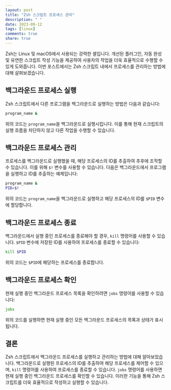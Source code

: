 ```yaml
---
layout: post
title: "Zsh 스크립트 프로세스 관리"
description: " "
date: 2023-09-12
tags: [linux]
comments: true
share: true
---
```


Zsh는 Linux 및 macOS에서 사용되는 강력한 셸입니다. 개선된 플러그인, 자동 완성 및 유연한 스크립트 작성 기능을 제공하여 사용자의 작업을 더욱 효율적으로 수행할 수 있게 도와줍니다. 이번 포스트에서는 Zsh 스크립트 내에서 프로세스를 관리하는 방법에 대해 살펴보겠습니다.

## 백그라운드 프로세스 실행

Zsh 스크립트에서 다른 프로그램을 백그라운드로 실행하는 방법은 다음과 같습니다:

```zsh
program_name &
```

위의 코드는 `program_name`을 백그라운드로 실행시킵니다. 이를 통해 현재 스크립트의 실행 흐름을 차단하지 않고 다른 작업을 수행할 수 있습니다.

## 백그라운드 프로세스 관리

프로세스를 백그라운드로 실행했을 때, 해당 프로세스의 ID를 추출하여 추후에 조작할 수 있습니다. 이를 위해 `$!` 변수를 사용할 수 있습니다. 다음은 백그라운드에서 프로그램을 실행하고 ID를 추출하는 예제입니다:

```zsh
program_name &
PID=$!
```

위의 코드는 `program_name`을 백그라운드로 실행하고 해당 프로세스의 ID를 `$PID` 변수에 할당합니다.

## 백그라운드 프로세스 종료

백그라운드에서 실행 중인 프로세스를 종료해야 할 경우, `kill` 명령어를 사용할 수 있습니다. `$PID` 변수에 저장된 ID를 사용하여 프로세스를 종료할 수 있습니다:

```zsh
kill $PID
```

위의 코드는 `$PID`에 해당하는 프로세스를 종료합니다. 

## 백그라운드 프로세스 확인

현재 실행 중인 백그라운드 프로세스 목록을 확인하려면 `jobs` 명령어를 사용할 수 있습니다:

```zsh
jobs
```

위의 코드를 실행하면 현재 실행 중인 모든 백그라운드 프로세스의 목록과 상태가 표시됩니다.

## 결론

Zsh 스크립트에서 백그라운드 프로세스를 실행하고 관리하는 방법에 대해 알아보았습니다. 백그라운드로 실행된 프로세스의 ID를 추출하여 해당 프로세스를 제어할 수 있으며, `kill` 명령어를 사용하여 프로세스를 종료할 수 있습니다. `jobs` 명령어를 사용하면 현재 실행 중인 백그라운드 프로세스를 확인할 수 있습니다. 이러한 기능을 통해 Zsh 스크립트를 더욱 효율적으로 작성하고 실행할 수 있습니다.